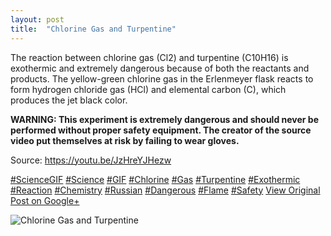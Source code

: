 ```yaml
---
layout: post
title:  "Chlorine Gas and Turpentine"
---
```


The reaction between chlorine gas (Cl2) and turpentine (C10H16) is exothermic and extremely dangerous because of both the reactants and products. The yellow-green chlorine gas in the Erlenmeyer flask reacts to form hydrogen chloride gas (HCl) and elemental carbon (C), which produces the jet black color.  
  
 **WARNING: This experiment is extremely dangerous and should never be performed without proper safety equipment. The creator of the source video put themselves at risk by failing to wear gloves.**  
  
Source: <https://youtu.be/JzHreYJHezw>  
  
[#ScienceGIF](https://plus.google.com/s/%23ScienceGIF/posts) [#Science](https://plus.google.com/s/%23Science/posts) [#GIF](https://plus.google.com/s/%23GIF/posts) [#Chlorine](https://plus.google.com/s/%23Chlorine/posts) [#Gas](https://plus.google.com/s/%23Gas/posts) [#Turpentine](https://plus.google.com/s/%23Turpentine/posts) [#Exothermic](https://plus.google.com/s/%23Exothermic/posts) [#Reaction](https://plus.google.com/s/%23Reaction/posts) [#Chemistry](https://plus.google.com/s/%23Chemistry/posts) [#Russian](https://plus.google.com/s/%23Russian/posts) [#Dangerous](https://plus.google.com/s/%23Dangerous/posts) [#Flame](https://plus.google.com/s/%23Flame/posts) [#Safety](https://plus.google.com/s/%23Safety/posts)﻿
[View Original Post on Google+](https://plus.google.com/+ColinSullender/posts/Dugj8vUzJjj)

![Chlorine Gas and Turpentine](/assets/img/2015-12-10-Chlorine-Gas-and-Turpentine.gif)
